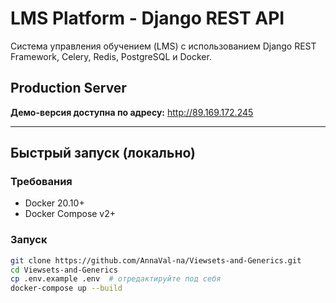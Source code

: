 # LMS Platform - Django REST API

Система управления обучением (LMS) с использованием Django REST Framework, Celery, Redis, PostgreSQL и Docker.

## Production Server

**Демо-версия доступна по адресу:** http://89.169.172.245

---

## Быстрый запуск (локально)

### Требования
- Docker 20.10+
- Docker Compose v2+

### Запуск
```bash
git clone https://github.com/AnnaVal-na/Viewsets-and-Generics.git
cd Viewsets-and-Generics
cp .env.example .env  # отредактируйте под себя
docker-compose up --build